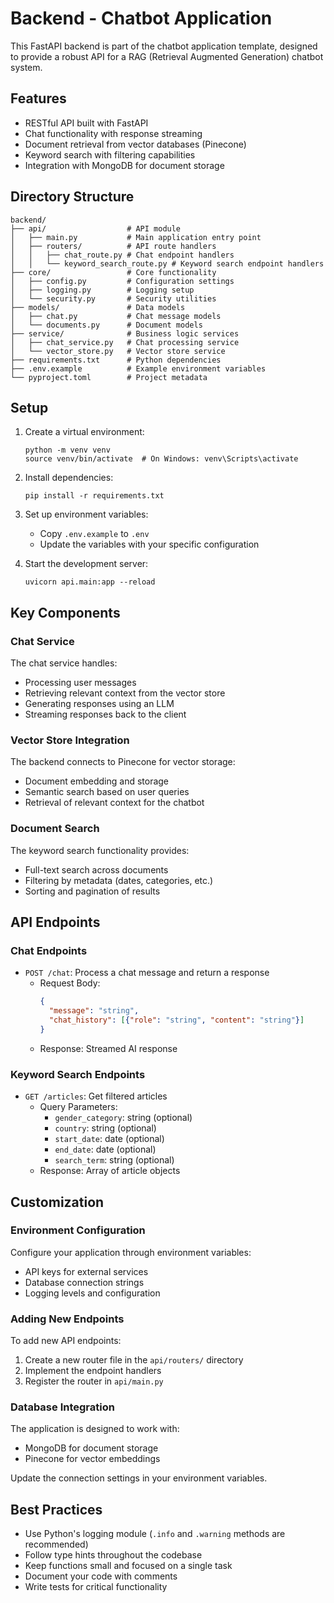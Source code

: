 # Backend - Chatbot Application

This FastAPI backend is part of the chatbot application template, designed to provide a robust API for a RAG (Retrieval Augmented Generation) chatbot system.

## Features

- RESTful API built with FastAPI
- Chat functionality with response streaming
- Document retrieval from vector databases (Pinecone)
- Keyword search with filtering capabilities
- Integration with MongoDB for document storage

## Directory Structure

```
backend/
├── api/                  # API module
│   ├── main.py           # Main application entry point
│   ├── routers/          # API route handlers
│   │   ├── chat_route.py # Chat endpoint handlers
│   │   └── keyword_search_route.py # Keyword search endpoint handlers
├── core/                 # Core functionality
│   ├── config.py         # Configuration settings
│   ├── logging.py        # Logging setup
│   └── security.py       # Security utilities
├── models/               # Data models
│   ├── chat.py           # Chat message models
│   └── documents.py      # Document models
├── service/              # Business logic services
│   ├── chat_service.py   # Chat processing service
│   └── vector_store.py   # Vector store service
├── requirements.txt      # Python dependencies
├── .env.example          # Example environment variables
└── pyproject.toml        # Project metadata
```

## Setup

1. Create a virtual environment:
   ```
   python -m venv venv
   source venv/bin/activate  # On Windows: venv\Scripts\activate
   ```

2. Install dependencies:
   ```
   pip install -r requirements.txt
   ```

3. Set up environment variables:
   - Copy `.env.example` to `.env`
   - Update the variables with your specific configuration

4. Start the development server:
   ```
   uvicorn api.main:app --reload
   ```

## Key Components

### Chat Service

The chat service handles:

- Processing user messages
- Retrieving relevant context from the vector store
- Generating responses using an LLM
- Streaming responses back to the client

### Vector Store Integration

The backend connects to Pinecone for vector storage:

- Document embedding and storage
- Semantic search based on user queries
- Retrieval of relevant context for the chatbot

### Document Search

The keyword search functionality provides:

- Full-text search across documents
- Filtering by metadata (dates, categories, etc.)
- Sorting and pagination of results

## API Endpoints

### Chat Endpoints

- `POST /chat`: Process a chat message and return a response
  - Request Body:
    ```json
    {
      "message": "string",
      "chat_history": [{"role": "string", "content": "string"}]
    }
    ```
  - Response: Streamed AI response

### Keyword Search Endpoints

- `GET /articles`: Get filtered articles
  - Query Parameters:
    - `gender_category`: string (optional)
    - `country`: string (optional)
    - `start_date`: date (optional)
    - `end_date`: date (optional)
    - `search_term`: string (optional)
  - Response: Array of article objects

## Customization

### Environment Configuration

Configure your application through environment variables:

- API keys for external services
- Database connection strings
- Logging levels and configuration

### Adding New Endpoints

To add new API endpoints:

1. Create a new router file in the `api/routers/` directory
2. Implement the endpoint handlers
3. Register the router in `api/main.py`

### Database Integration

The application is designed to work with:

- MongoDB for document storage
- Pinecone for vector embeddings

Update the connection settings in your environment variables.

## Best Practices

- Use Python's logging module (`.info` and `.warning` methods are recommended)
- Follow type hints throughout the codebase
- Keep functions small and focused on a single task
- Document your code with comments
- Write tests for critical functionality 